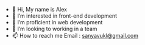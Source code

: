 - 👋 Hi, My name is Alex
- 👀 I’m interested in front-end development
- 🌱 I’m proficient in web development
- 💞️ I’m looking to working in a team
- 📫 How to reach me Email : sanyavukl@gmail.com

